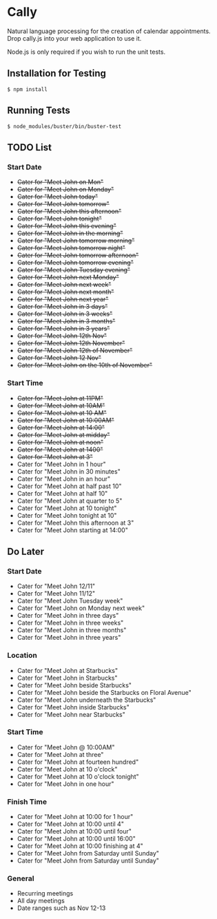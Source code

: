 # Cally

Natural language processing for the creation of calendar appointments.
Drop cally.js into your web application to use it.

Node.js is only required if you wish to run the unit tests.

## Installation for Testing

```
$ npm install
```

## Running Tests

```
$ node_modules/buster/bin/buster-test
```

## TODO List

### Start Date
* ~~Cater for "Meet John on Mon"~~
* ~~Cater for "Meet John on Monday"~~
* ~~Cater for "Meet John today"~~
* ~~Cater for "Meet John tomorrow"~~
* ~~Cater for "Meet John this afternoon"~~
* ~~Cater for "Meet John tonight"~~
* ~~Cater for "Meet John this evening"~~
* ~~Cater for "Meet John in the morning"~~
* ~~Cater for "Meet John tomorrow morning"~~
* ~~Cater for "Meet John tomorrow night"~~
* ~~Cater for "Meet John tomorrow afternoon"~~
* ~~Cater for "Meet John tomorrow evening"~~
* ~~Cater for "Meet John Tuesday evening"~~
* ~~Cater for "Meet John next Monday"~~
* ~~Cater for "Meet John next week"~~
* ~~Cater for "Meet John next month"~~
* ~~Cater for "Meet John next year"~~
* ~~Cater for "Meet John in 3 days"~~
* ~~Cater for "Meet John in 3 weeks"~~
* ~~Cater for "Meet John in 3 months"~~
* ~~Cater for "Meet John in 3 years"~~
* ~~Cater for "Meet John 12th Nov"~~
* ~~Cater for "Meet John 12th November"~~
* ~~Cater for "Meet John 12th of November"~~
* ~~Cater for "Meet John 12 Nov"~~
* ~~Cater for "Meet John on the 10th of November"~~

### Start Time
* ~~Cater for "Meet John at 11PM"~~
* ~~Cater for "Meet John at 10AM"~~
* ~~Cater for "Meet John at 10 AM"~~
* ~~Cater for "Meet John at 10:00AM"~~
* ~~Cater for "Meet John at 14:00"~~
* ~~Cater for "Meet John at midday"~~
* ~~Cater for "Meet John at noon"~~
* ~~Cater for "Meet John at 1400"~~
* ~~Cater for "Meet John at 3"~~
* Cater for "Meet John in 1 hour"
* Cater for "Meet John in 30 minutes"
* Cater for "Meet John in an hour"
* Cater for "Meet John at half past 10"
* Cater for "Meet John at half 10"
* Cater for "Meet John at quarter to 5"
* Cater for "Meet John at 10 tonight"
* Cater for "Meet John tonight at 10"
* Cater for "Meet John this afternoon at 3"
* Cater for "Meet John starting at 14:00"


## Do Later

### Start Date
* Cater for "Meet John 12/11"
* Cater for "Meet John 11/12"
* Cater for "Meet John Tuesday week"
* Cater for "Meet John on Monday next week"
* Cater for "Meet John in three days"
* Cater for "Meet John in three weeks"
* Cater for "Meet John in three months"
* Cater for "Meet John in three years"

### Location
* Cater for "Meet John at Starbucks"
* Cater for "Meet John in Starbucks"
* Cater for "Meet John beside Starbucks"
* Cater for "Meet John beside the Starbucks on Floral Avenue"
* Cater for "Meet John underneath the Starbucks"
* Cater for "Meet John inside Starbucks"
* Cater for "Meet John near Starbucks"

### Start Time
* Cater for "Meet John @ 10:00AM"
* Cater for "Meet John at three"
* Cater for "Meet John at fourteen hundred"
* Cater for "Meet John at 10 o'clock"
* Cater for "Meet John at 10 o'clock tonight"
* Cater for "Meet John in one hour"

### Finish Time
* Cater for "Meet John at 10:00 for 1 hour"
* Cater for "Meet John at 10:00 until 4"
* Cater for "Meet John at 10:00 until four"
* Cater for "Meet John at 10:00 until 16:00"
* Cater for "Meet John at 10:00 finishing at 4"
* Cater for "Meet John from Saturday until Sunday"
* Cater for "Meet John from Saturday until Sunday"

### General
* Recurring meetings
* All day meetings
* Date ranges such as Nov 12-13
